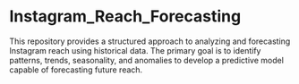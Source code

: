 # Instagram_Reach_Forecasting
This repository provides a structured approach to analyzing and forecasting Instagram reach using historical data. The primary goal is to identify patterns, trends, seasonality, and anomalies to develop a predictive model capable of forecasting future reach.
